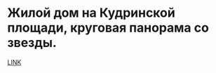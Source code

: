 # Жилой дом на Кудринской площади, круговая панорама со звезды.



[LINK](https://varlamov.ru/188949.html)